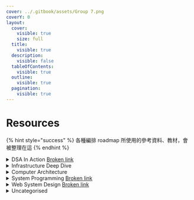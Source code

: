 ```yaml
---
cover: ../.gitbook/assets/Group 7.png
coverY: 0
layout:
  cover:
    visible: true
    size: full
  title:
    visible: true
  description:
    visible: false
  tableOfContents:
    visible: true
  outline:
    visible: true
  pagination:
    visible: true
---
```


# Resources

{% hint style="success" %}
各種編排 roadmap 所使用的參考資料、教材，會被整理在這
{% endhint %}

<details>

<summary>DSA In Action <a data-mention href="broken-reference">Broken link</a></summary>

#### LeetCode The Hard Way

* [https://leetcodethehardway.com/](https://leetcodethehardway.com/)

#### LeetCode Explore

* [https://leetcode.com/explore/](https://leetcode.com/explore/)

#### NeetCode.io Roadmap

* [https://neetcode.io/roadmap](https://neetcode.io/roadmap)

#### LintCode Courses

* [https://www.lintcode.com/course/list/?tagId=865\&chargeStatus=-1](https://www.lintcode.com/course/list/?tagId=865\&chargeStatus=-1)

#### **Algorithms Lab** <a href="#algorithms-lab" id="algorithms-lab"></a>

* [https://hackmd.io/@arthurzllu/SkZBc7GoI](https://hackmd.io/@arthurzllu/SkZBc7GoI#Analysis-of-Algorithms)

#### Algorithm and Data Structure Notes

* [https://aaronice.gitbook.io/lintcode/](https://aaronice.gitbook.io/lintcode/)

#### 演算法筆記

* [https://web.ntnu.edu.tw/\~algo/](https://web.ntnu.edu.tw/\~algo/)

#### LeetCode Question Ratings

* [https://zerotrac.github.io/leetcode\_problem\_rating/#/](https://zerotrac.github.io/leetcode\_problem\_rating/#/)

#### LeetCode 101 - A LeetCode Grinding Guide (C++ Version)

* [https://github.com/changgyhub/leetcode\_101/blob/master/LeetCode%20101%20-%20A%20LeetCode%20Grinding%20Guide%20(C%2B%2B%20Version).pdf](https://github.com/changgyhub/leetcode\_101/blob/master/LeetCode%20101%20-%20A%20LeetCode%20Grinding%20Guide%20\(C%2B%2B%20Version\).pdf)

#### Hello 算法

* [https://www.hello-algo.com/chapter\_searching/searching\_algorithm\_revisited/#1053](https://www.hello-algo.com/chapter\_searching/searching\_algorithm\_revisited/#1053)

#### EnjoyAlgorithm.com

* [https://www.enjoyalgorithms.com/](https://www.enjoyalgorithms.com/)

</details>

<details>

<summary>Infrastructure Deep Dive</summary>

#### Bloom Filters

* [https://samwho.dev/bloom-filters/](https://samwho.dev/bloom-filters/)

</details>

<details>

<summary>Computer Architecture</summary>

#### Computer Architecture: A Quantitative Approach

* [https://acs.pub.ro/\~cpop/SMPA/Computer%20Architecture%20A%20Quantitative%20Approach%20(5th%20edition).pdf](https://acs.pub.ro/\~cpop/SMPA/Computer%20Architecture%20A%20Quantitative%20Approach%20\(5th%20edition\).pdf)

</details>

<details>

<summary>System Programming <a data-mention href="broken-reference">Broken link</a></summary>

#### Low Level Academy

* [https://lowlevel.academy/courses](https://lowlevel.academy/courses)

#### CodeCrafters | Advanced programming challenges

* [https://codecrafters.io/](https://codecrafters.io/)

#### The Garbage Collection Handbook: The Art of Automatic Memory Management

* [https://gchandbook.org/](https://gchandbook.org/)

</details>

<details>

<summary>Web System Design <a data-mention href="broken-reference">Broken link</a></summary>

#### Jordan has no life

* [https://www.youtube.com/@jordanhasnolife5163/featured](https://www.youtube.com/@jordanhasnolife5163/featured)

#### ByteByteGo

* System Design Interview – An insider's guide
* System Design Interview – An Insider's Guide: Volume 2

#### Designing Data-Intensive Applications

* [https://dataintensive.net/](https://dataintensive.net/)

#### 凤凰架构 - 构建可靠的大型分布式系统

* [https://icyfenix.cn/](https://icyfenix.cn/)

</details>

<details>

<summary>Uncategorised</summary>

#### CS 自学指南

* [**csdiy.wiki**](https://csdiy.wiki/%E6%93%8D%E4%BD%9C%E7%B3%BB%E7%BB%9F/MIT6.S081/)

#### Goroutines and Channels Exercises

* [https://www.golangprograms.com/goroutines-and-channels-example.html](https://www.golangprograms.com/goroutines-and-channels-example.html)

#### go-concurrency-exercises

* [https://github.com/loong/go-concurrency-exercises](https://github.com/loong/go-concurrency-exercises)

#### Learn Go with Tests

* [https://quii.gitbook.io/learn-go-with-tests/](https://quii.gitbook.io/learn-go-with-tests/)

</details>

